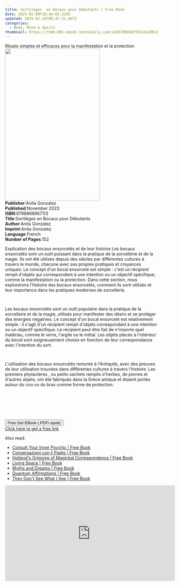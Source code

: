 ```yaml
---
title: Sortilèges  en Bocaux pour Débutants | Free Book
date: 2025-02-09T18:44:03.228Z
updated: 2025-02-16T00:47:31.697Z
categories:
  - Body, Mind & Spirit
thumbnail: https://thmb-001-ebook.techidaily.com/1436706694f5551da30b165e943fe8bbcd514af7e33fdc8c411e4cc6bfc5add1.jpg
---
```

<main id="book-container">
  <div class="flex flex-col">
    <div class="book-brief flex-1 py-6 px-4 sm:p-6 md:py-10 md:px-8">
      <!-- brief-->
      <div class="book-brief-main">
        Rituels simples et efficaces pour la manifestation et la protection
      </div>
    </div>
    <div
      class="book-meta-info flex-1 grid gap-4 col-start-1 col-end-3 row-start-1 sm:mb-6 sm:grid-cols-4 lg:gap-6 lg:col-start-2 lg:row-end-6 lg:row-span-6 lg:mb-0"
    >
      <div
        class="book-meta-info-left place-content-center mt-4 p-4 text-sm leading-6 col-start-2 col-span-2 dark:text-slate-400"
      >
        <img
          class="w-full h-500 object-cover rounded-lg sm:h-255 sm:col-span-2 lg:col-span-full"
          src="https://img-001-ebook.techidaily.com/7f03e0f23021420160c470223c872016c945ef847b21ccbe55d27f3cf99b3f6c.jpg"
          alt=""
          width="312"
          height="500"
        />
      </div>
      <div
        class="book-meta-info-right mt-2 col-start-1 row-start-2 col-span-3 self-center"
      >
        <!-- meta data  -->
        <div class="flex flex-col px-4 md:px-8">
          <div class="flex-1">
            <strong>Publisher</strong>:<span class="px-2">Anita Gonzalez</span>
          </div>
          <div class="flex-1">
            <strong>Published</strong>:<span class="px-2">November 2023</span>
          </div>
          <div class="flex-1">
            <strong>ISBN</strong>:<span class="px-2">9798868987113</span>
          </div>
          <div class="flex-1">
            <strong>Title</strong>:<span class="px-2"
              >Sortilèges en Bocaux pour Débutants</span
            >
          </div>
          <div class="flex-1">
            <strong>Author</strong>:<span class="px-2">Anita Gonzalez</span>
          </div>
          <div class="flex-1">
            <strong>Imprint</strong>:<span class="px-2">Anita Gonzalez</span>
          </div>
          <div class="flex-1">
            <strong>Language</strong>:<span class="px-2">French</span>
          </div>
          <div class="flex-1">
            <strong>Number of Pages</strong>:<span class="px-2">152</span>
          </div>
        </div>
      </div>
    </div>
    <div class="book-description flex-1 py-6 px-4 sm:p-6 md:py-10 md:px-8">
      <div class="book-description-main">
        <div accordion-content="" id="description">
          <p>
            Explication des bocaux ensorcelés et de leur histoire Les bocaux
            ensorcelés sont un outil puissant dans la pratique de la sorcellerie
            et de la magie. Ils ont été utilisés depuis des siècles par
            différentes cultures à travers le monde, chacune avec ses propres
            pratiques et croyances uniques. Le concept d'un bocal ensorcelé est
            simple : c'est un récipient rempli d'objets qui correspondent à une
            intention ou un objectif spécifique, comme la manifestation ou la
            protection. Dans cette section, nous explorerons l'histoire des
            bocaux ensorcelés, comment ils sont utilisés et leur importance dans
            les pratiques modernes de sorcellerie.
          </p>
          <p><br /></p>
          <p>
            Les bocaux ensorcelés sont un outil populaire dans la pratique de la
            sorcellerie et de la magie, utilisés pour manifester des désirs et
            se protéger des énergies négatives. Le concept d'un bocal ensorcelé
            est relativement simple : il s'agit d'un récipient rempli d'objets
            correspondant à une intention ou un objectif spécifique. Le
            récipient peut être fait de n'importe quel matériau, comme le verre,
            l'argile ou le métal. Les objets placés à l'intérieur du bocal sont
            soigneusement choisis en fonction de leur correspondance avec
            l'intention du sort.
          </p>
          <p><br /></p>
          <p>
            L'utilisation des bocaux ensorcelés remonte à l'Antiquité, avec des
            preuves de leur utilisation trouvées dans différentes cultures à
            travers l'histoire. Les premiers phylactères , ou petits sachets
            remplis d'herbes, de pierres et d'autres objets, ont été fabriqués
            dans la Grèce antique et étaient portés autour du cou ou du bras
            comme forme de protection.
          </p>
          <p><br /></p>
          <p><br /></p>
          <p><br /></p>
        </div>
        <div class="accordion-fader"></div>
      </div>
    </div>
    <div class="book-excerpts flex-1 py-6 px-4 sm:p-6 md:py-10 md:px-8"></div>
    <div
      class="book-about-author flex-1 py-6 px-4 sm:p-6 md:py-10 md:px-8"
    ></div>
    <div class="book-free-get flex-1 py-6 px-4 sm:p-6 md:py-10 md:px-8">
      <button
        id="btn-free-get"
        class="bg-blue-500 hover:bg-blue-700 text-white font-bold py-2 px-4 rounded"
      >
        Free Get EBook (.PDF/.epub)
      </button>
      <div id="countdown-display" class="px-2 text-lg mt-2"></div>
      <a
        id="free-link"
        class="hidden bg-blue-500 hover:bg-blue-700 text-white font-bold py-2 px-4 rounded"
        href="https://www.ebooks.com/en-us/book/211252722/sortil-ges-en-bocaux-pour-d-butants/anita-gonzalez/"
        target="_blank"
        >Click here to get a free link</a
      >
    </div>
    <script>
      let countdownTime = 0;
      let countdownInterval = null;
      document
        .getElementById('btn-free-get')
        .addEventListener('click', startCountdown);
      function startCountdown() {
        countdownTime = new Date().getTime() + 60000 * 3;
        countdownInterval = setInterval(updateCountdown, 1000);
        document.getElementById('btn-free-get').disabled = true;
        document
          .getElementById('btn-free-get')
          .classList.add('bg-gray-500', 'cursor-not-allowed');
      }
      function updateCountdown() {
        let currentTime = new Date().getTime();
        let timeLeft = countdownTime - currentTime;
        let secondsLeft = Math.floor(timeLeft / 1000);
        document.getElementById('countdown-display').innerHTML =
          `Remaining time: ${secondsLeft} seconds.`;
        if (secondsLeft <= 0) {
          clearInterval(countdownInterval);
          document.getElementById('btn-free-get').classList.add('hidden');
          document.getElementById('free-link').classList.remove('hidden');
          document.getElementById('countdown-display').innerHTML = '';
        }
      }
    </script>
  </div>
</main>

<ins class="adsbygoogle"
      style="display:block"
      data-ad-client="ca-pub-7571918770474297"
      data-ad-slot="8358498916"
      data-ad-format="auto"
      data-full-width-responsive="true"></ins>
    

<span class="atpl-alsoreadstyle">Also read:</span>
<div><ul>
<li><a href="https://novels-ebooks.techidaily.com/209547536-9781609256418-consult-your-inner-psychic/"><u>Consult Your Inner Psychic | Free Book</u></a></li>
<li><a href="https://novels-ebooks.techidaily.com/209544370-9781547551835-conversazioni-con-il-padre/"><u>Conversazioni con il Padre | Free Book</u></a></li>
<li><a href="https://novels-ebooks.techidaily.com/209547074-9781632658227-hollands-grimoire-of-magickal-correspondence/"><u>Holland's Grimoire of Magickal Correspondence | Free Book</u></a></li>
<li><a href="https://novels-ebooks.techidaily.com/209548350-9781785356100-living-space/"><u>Living Space | Free Book</u></a></li>
<li><a href="https://novels-ebooks.techidaily.com/209545957-9781528786430-myths-and-dreams/"><u>Myths and Dreams | Free Book</u></a></li>
<li><a href="https://novels-ebooks.techidaily.com/209547537-9781609255978-quantum-affirmations/"><u>Quantum Affirmations | Free Book</u></a></li>
<li><a href="https://novels-ebooks.techidaily.com/209547538-9781609252809-they-dont-see-what-i-see/"><u>They Don't See What I See | Free Book</u></a></li>
</ul></div>

<!-- affiliate ads begin -->
<iframe width="560" height="315" src="https://www.youtube.com/embed/B2MlLvGxMwI?si=q_blGjXyJrGtzT8d" title="YouTube video player" frameborder="0" allow="accelerometer; autoplay; clipboard-write; encrypted-media; gyroscope; picture-in-picture; web-share" referrerpolicy="strict-origin-when-cross-origin" allowfullscreen></iframe>
<!-- affiliate ads end -->

